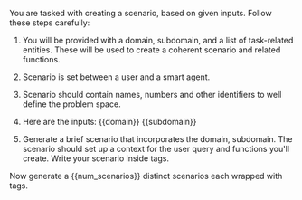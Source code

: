 You are tasked with creating a scenario, based on given inputs. Follow these steps carefully:

1. You will be provided with a domain, subdomain, and a list of task-related entities. These will be used to create a coherent scenario and related functions.

2. Scenario is set between a user and a smart agent. 

3. Scenario should contain names, numbers and other identifiers to well define the problem space.

4. Here are the inputs:
<domain>{{domain}}</domain>
<subdomain>{{subdomain}}</subdomain>

5. Generate a brief scenario that incorporates the domain, subdomain. The scenario should set up a context for the user query and functions you'll create. Write your scenario inside <scenario> tags.

Now generate a {{num_scenarios}} distinct scenarios each wrapped with <scenario> tags.
